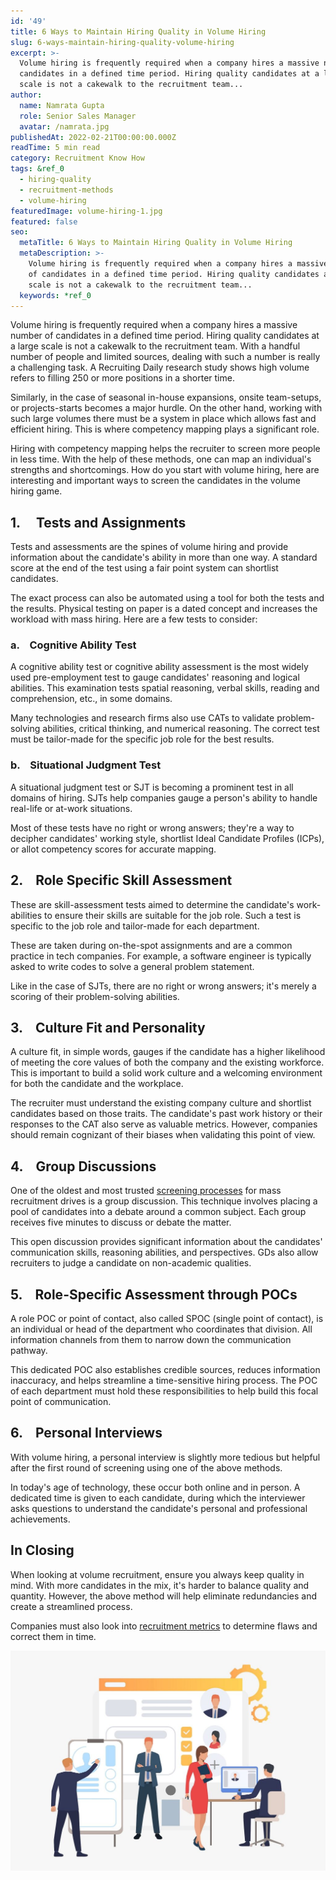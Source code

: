 ```yaml
---
id: '49'
title: 6 Ways to Maintain Hiring Quality in Volume Hiring
slug: 6-ways-maintain-hiring-quality-volume-hiring
excerpt: >-
  Volume hiring is frequently required when a company hires a massive number of
  candidates in a defined time period. Hiring quality candidates at a large
  scale is not a cakewalk to the recruitment team...
author:
  name: Namrata Gupta
  role: Senior Sales Manager
  avatar: /namrata.jpg
publishedAt: 2022-02-21T00:00:00.000Z
readTime: 5 min read
category: Recruitment Know How
tags: &ref_0
  - hiring-quality
  - recruitment-methods
  - volume-hiring
featuredImage: volume-hiring-1.jpg
featured: false
seo:
  metaTitle: 6 Ways to Maintain Hiring Quality in Volume Hiring
  metaDescription: >-
    Volume hiring is frequently required when a company hires a massive number
    of candidates in a defined time period. Hiring quality candidates at a large
    scale is not a cakewalk to the recruitment team...
  keywords: *ref_0
---
```


Volume hiring is frequently required when a company hires a massive number of candidates in a defined time period. Hiring quality candidates at a large scale is not a cakewalk to the recruitment team. With a handful number of people and limited sources, dealing with such a number is really a challenging task. A Recruiting Daily research study shows high volume refers to filling 250 or more positions in a shorter time.

<!--more-->

Similarly, in the case of seasonal in-house expansions, onsite team-setups, or projects-starts becomes a major hurdle. On the other hand, working with such large volumes there must be a system in place which allows fast and efficient hiring. This is where competency mapping plays a significant role.

Hiring with competency mapping helps the recruiter to screen more people in less time. With the help of these methods, one can map an individual's strengths and shortcomings. How do you start with volume hiring, here are interesting and important ways to screen the candidates in the volume hiring game.

## 1.     Tests and Assignments 

Tests and assessments are the spines of volume hiring and provide information about the candidate's ability in more than one way. A standard score at the end of the test using a fair point system can shortlist candidates.

The exact process can also be automated using a tool for both the tests and the results. Physical testing on paper is a dated concept and increases the workload with mass hiring. Here are a few tests to consider: 

### a.    Cognitive Ability Test

A cognitive ability test or cognitive ability assessment is the most widely used pre-employment test to gauge candidates' reasoning and logical abilities. This examination tests spatial reasoning, verbal skills, reading and comprehension, etc., in some domains. 

Many technologies and research firms also use CATs to validate problem-solving abilities, critical thinking, and numerical reasoning. The correct test must be tailor-made for the specific job role for the best results. 

### b.    Situational Judgment Test

A situational judgment test or SJT is becoming a prominent test in all domains of hiring. SJTs help companies gauge a person's ability to handle real-life or at-work situations. 

Most of these tests have no right or wrong answers; they're a way to decipher candidates' working style, shortlist Ideal Candidate Profiles (ICPs), or allot competency scores for accurate mapping.  

## 2.    Role Specific Skill Assessment 

These are skill-assessment tests aimed to determine the candidate's work-abilities to ensure their skills are suitable for the job role. Such a test is specific to the job role and tailor-made for each department. 

These are taken during on-the-spot assignments and are a common practice in tech companies. For example, a software engineer is typically asked to write codes to solve a general problem statement. 

Like in the case of SJTs, there are no right or wrong answers; it's merely a scoring of their problem-solving abilities. 

## **3.**    **Culture Fit and Personality**

A culture fit, in simple words, gauges if the candidate has a higher likelihood of meeting the core values of both the company and the existing workforce. This is important to build a solid work culture and a welcoming environment for both the candidate and the workplace.

The recruiter must understand the existing company culture and shortlist candidates based on those traits. The candidate's past work history or their responses to the CAT also serve as valuable metrics. However, companies should remain cognizant of their biases when validating this point of view. 

## **4.**    **Group Discussions**

One of the oldest and most trusted [screening processes](https://www.thetalentpool.ai/candidate-sourcing-software/) for mass recruitment drives is a group discussion. This technique involves placing a pool of candidates into a debate around a common subject. Each group receives five minutes to discuss or debate the matter.

This open discussion provides significant information about the candidates' communication skills, reasoning abilities, and perspectives. GDs also allow recruiters to judge a candidate on non-academic qualities. 

## **5.**    **Role-Specific Assessment through POCs**

A role POC or point of contact, also called SPOC (single point of contact), is an individual or head of the department who coordinates that division. All information channels from them to narrow down the communication pathway.

This dedicated POC also establishes credible sources, reduces information inaccuracy, and helps streamline a time-sensitive hiring process. The POC of each department must hold these responsibilities to help build this focal point of communication. 

## **6.**    **Personal Interviews**

With volume hiring, a personal interview is slightly more tedious but helpful after the first round of screening using one of the above methods. 

In today's age of technology, these occur both online and in person. A dedicated time is given to each candidate, during which the interviewer asks questions to understand the candidate's personal and professional achievements. 

## **In Closing**

When looking at volume recruitment, ensure you always keep quality in mind. With more candidates in the mix, it's harder to balance quality and quantity. However, the above method will help eliminate redundancies and create a streamlined process. 

Companies must also look into [recruitment metrics](https://www.thetalentpool.ai/blogs/3-key-recruitment-metrics-quantify-your-talent-acquisition-process/) to determine flaws and correct them in time.

![volume-hiring](images/volume-hiring-1-1024x715.jpg)
